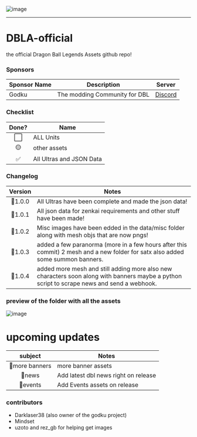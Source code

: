 ![image](https://github.com/mindsetpro/DBLA-official/assets/138173273/aeb66e65-2214-4060-9a88-059c12346f32)

------

# DBLA-official
the official Dragon Ball Legends Assets github repo!

### Sponsors
| Sponsor Name | Description                  | Server                      |
|--------------|------------------------------|-----------------------------|
| Godku        | The modding Community for DBL| [Discord](https://discord.gg/Qpfx8UHjxt)|

### Checklist

Done? | Name
:---:| ---
⬜️| ALL Units
🟡| other assets
✅| All Ultras and JSON Data

### Changelog

Version | Notes
:---:| ---
📌1.0.0| All Ultras have been complete and made the json data!
📌1.0.1| All json data for zenkai requirements and other stuff have been made!
📌1.0.2| Misc images have been edded in the data/misc folder along with mesh objs that are now pngs!
📌1.0.3| added a few paranorma (more in a few hours after this commit) 2 mesh and a new folder for satx also added some summon banners.
📌1.0.4| added more mesh and still adding more also new characters soon along with banners maybe a python script to scrape news and send a webhook.

### preview of the folder with all the assets

![image](https://github.com/mindsetpro/DBLA-official/assets/138173273/6b5e0d0d-2c3e-44a3-b543-abf72a1c4b26)

# upcoming updates
subject | Notes
:---:| ---
📌more banners| more banner assets
📌news| Add latest dbl news right on release
📌events| Add Events assets on release


### contributors

- Darklaser38 (also owner of the godku project)
- Mindset
- uzoto and rez_gb for helping get images
